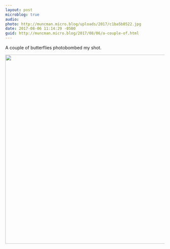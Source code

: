 ```yaml
---
layout: post
microblog: true
audio: 
photo: http://muncman.micro.blog/uploads/2017/c1ba5b0522.jpg
date: 2017-08-06 11:14:29 -0500
guid: http://muncman.micro.blog/2017/08/06/a-couple-of.html
---
```

A couple of butterflies photobombed my shot. 

<img src="http://muncman.micro.blog/uploads/2017/c1ba5b0522.jpg" width="600" height="600" style="height: auto" />
